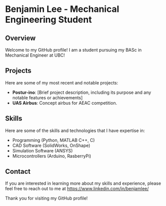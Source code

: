 # Benjamin Lee - Mechanical Engineering Student

## Overview
Welcome to my GitHub profile! I am a student pursuing my BASc in Mechanical Engineer at UBC! 

## Projects
Here are some of my most recent and notable projects:

- **Postur-ino**: [Brief project description, including its purpose and any notable features or achievements]
- **UAS Airbus**: Concept airbus for AEAC competition.

## Skills
Here are some of the skills and technologies that I have expertise in:

- Programming (Python, MATLAB C++, C)
- CAD Software (SolidWorks, OnShape)
- Simulation Software (ANSYS)
- Microcontrollers (Arduino, RasberryPi)

## Contact
If you are interested in learning more about my skills and experience, please feel free to reach out to me at https://www.linkedin.com/in/benjamlee/

Thank you for visiting my GitHub profile!
